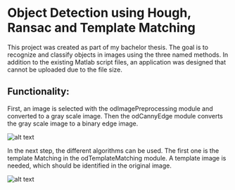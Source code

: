 # Object Detection using Hough, Ransac and Template Matching
This project was created as part of my bachelor thesis. The goal is to recognize and classify objects in images using the three named methods. In addition to the existing Matlab script files, an application was designed that cannot be uploaded due to the file size.


## Functionality:
First, an image is selected with the odImagePreprocessing module and converted to a gray scale image. Then the odCannyEdge module converts the gray scale image to a binary edge image.

![alt text](https://i.imgur.com/JynmPjP.jpeg)

In the next step, the different algorithms can be used. The first one is the template Matching in the odTemplateMatching module. A template image is needed, which should be identified in the original image.

![alt text](https://imgur.com/DLQgf54.jpg)
